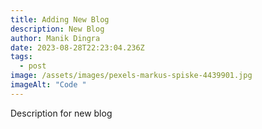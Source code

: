 ```yaml
---
title: Adding New Blog
description: New Blog
author: Manik Dingra
date: 2023-08-28T22:23:04.236Z
tags:
  - post
image: /assets/images/pexels-markus-spiske-4439901.jpg
imageAlt: "Code "
---
```

Description for new blog